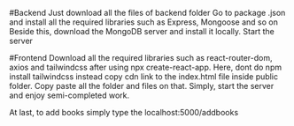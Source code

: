 #Backend
Just download all the files of backend folder
Go to package .json and install all the required libraries such as Express, Mongoose and so on
Beside this, download the MongoDB server and install it locally.
Start the server

#Frontend
Download all the required libraries such as react-router-dom, axios and tailwindcss after using npx create-react-app.
Here, dont do npm install tailwindcss instead copy cdn link to the index.html file inside public folder.
Copy paste all the folder and files on that.
Simply, start the server and enjoy semi-completed work.

At last, to add books simply type the localhost:5000/addbooks
